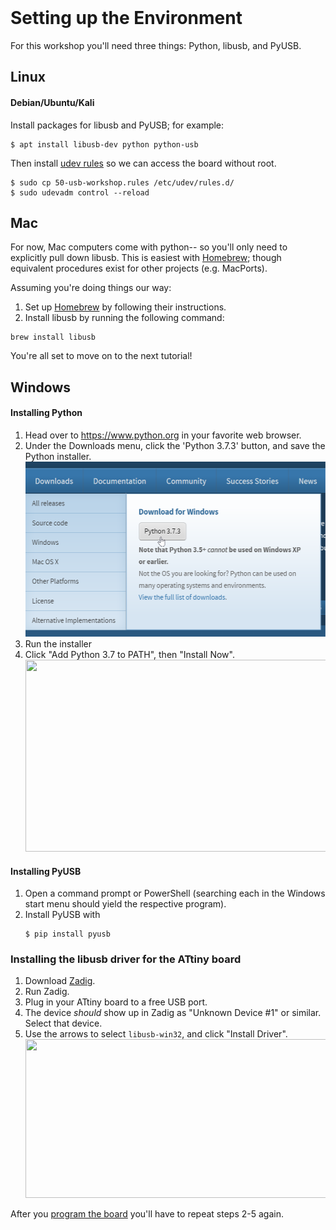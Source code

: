 <br />

# Setting up the Environment

For this workshop you'll need three things: Python, libusb, and PyUSB.

## Linux

#### Debian/Ubuntu/Kali
Install packages for libusb and PyUSB; for example: 
```
$ apt install libusb-dev python python-usb
```

Then install [udev rules](50-usb-workshop.rules) so we can access the board without root.
```
$ sudo cp 50-usb-workshop.rules /etc/udev/rules.d/
$ sudo udevadm control --reload
```

## Mac

For now, Mac computers come with python-- so you'll only need to explicitly pull down libusb. This is easiest with [Homebrew](https://brew.sh); though equivalent procedures exist for other projects (e.g. MacPorts).

Assuming you're doing things our way:
1. Set up [Homebrew](https://brew.sh) by following their instructions.
2. Install libusb by running the following command:

```
brew install libusb
```

You're all set to move on to the next tutorial!

## Windows

#### Installing Python

1. Head over to https://www.python.org in your favorite web browser.
2. Under the Downloads menu, click the 'Python 3.7.3' button, and save the Python installer.
	<img src="download_python.png" width="509" height="280"/>
3. Run the installer
4. Click "Add Python 3.7 to PATH", then "Install Now".
   <br/><img width="498" height="306.984" src="/files/abd762d347f27ad7b9476ac457d3a443/install_python.png"/>

#### Installing PyUSB

1. Open a command prompt or PowerShell (searching each in the Windows start menu should yield the respective program).
2. Install PyUSB with
	```
    $ pip install pyusb
    ```

### Installing the libusb driver for the ATtiny board

1. Download [Zadig](https://zadig.akeo.ie).
2. Run Zadig.
3. Plug in your ATtiny board to a free USB port. 
4. The device *should* show up in Zadig as "Unknown Device #1" or similar. Select that device.
5. Use the arrows to select `libusb-win32`, and click "Install Driver".
   <br/><img width="574" height="254" src="/files/9e4bf7c1a17b68d7ea296d7ea45bd85d/zadig_install_driver.png"/>

After you [program the board](flashing) you'll have to repeat steps 2-5 again.



